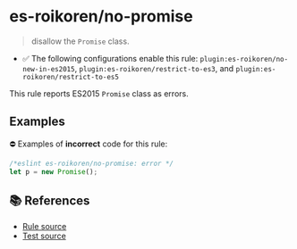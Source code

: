 # es-roikoren/no-promise
> disallow the `Promise` class.

- ✅ The following configurations enable this rule: `plugin:es-roikoren/no-new-in-es2015`, `plugin:es-roikoren/restrict-to-es3`, and `plugin:es-roikoren/restrict-to-es5`

This rule reports ES2015 `Promise` class as errors.

## Examples

⛔ Examples of **incorrect** code for this rule:

```js
/*eslint es-roikoren/no-promise: error */
let p = new Promise();
```

## 📚 References

- [Rule source](https://github.com/roikoren755/eslint-plugin-es/blob/v0.0.7/src/rules/no-promise.ts)
- [Test source](https://github.com/roikoren755/eslint-plugin-es/blob/v0.0.7/tests/src/rules/no-promise.ts)
